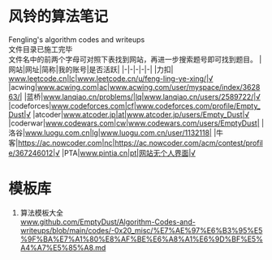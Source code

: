 # 风铃的算法笔记
 Fengling's algorithm codes and writeups\
 文件目录已施工完毕\
 文件名中的前两个字母可对照下表找到网站，再进一步搜索题号即可找到题目。
|网站|网址|简称|我的账号|是否活跃|
|-|-|-|-|-|
|力扣| www.leetcode.cn|lc|www.leetcode.cn/u/feng-ling-ye-xing/|√
|acwing|www.acwing.com|ac|www.acwing.com/user/myspace/index/362863/|
|蓝桥|www.lanqiao.cn/problems/|lq|www.lanqiao.cn/users/2589722/|√
|codeforces|www.codeforces.com|cf|www.codeforces.com/profile/Empty_Dust|√
|atcoder|www.atcoder.jp|at|www.atcoder.jp/users/Empty_Dust|√
|coderwar|www.codewars.com|cw|www.codewars.com/users/EmptyDust|
|洛谷|www.luogu.com.cn|lg|www.luogu.com.cn/user/1132118|
|牛客|https://ac.nowcoder.com|nc|https://ac.nowcoder.com/acm/contest/profile/367246012|√
|PTA|www.pintia.cn|pt|网站无个人界面|√

# 模板库
1. 算法模板大全\
www.github.com/EmptyDust/Algorithm-Codes-and-writeups/blob/main/codes/-0x20_misc/%E7%AE%97%E6%B3%95%E5%9F%BA%E7%A1%80%E8%AF%BE%E6%A8%A1%E6%9D%BF%E5%A4%A7%E5%85%A8.md
